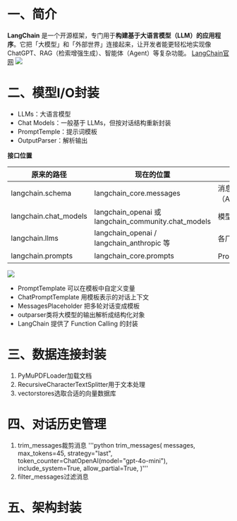 # 一、简介
**LangChain** 是一个开源框架，专门用于**构建基于大语言模型（LLM）的应用程序**。它把「大模型」和「外部世界」连接起来，让开发者能更轻松地实现像 ChatGPT、RAG（检索增强生成）、智能体（Agent）等复杂功能。
[LangChain官网](https://www.langchain.com/)
![](https://cdn.jsdelivr.net/gh/Zsyyxrs/picgo-images/img/langchain.png)
# 二、模型I/O封装
- LLMs：大语言模型
- Chat Models：一般基于 LLMs，但按对话结构重新封装
- PromptTemple：提示词模板
- OutputParser：解析输出

**接口位置**

| 原来的路径                 | 现在的位置                                              | 说明                           |
| --------------------- | -------------------------------------------------- | ---------------------------- |
| langchain.schema      | langchain_core.messages                            | 消息结构（AI/Human/SystemMessage） |
| langchain.chat_models | langchain_openai 或 langchain_community.chat_models | 模型实现部分分离                     |
| langchain.llms        | langchain_openai / langchain_anthropic 等           | 各厂商独立子包                      |
| langchain.prompts     | langchain_core.prompts                             | Prompt 模型化部分                 |

![](https://cdn.jsdelivr.net/gh/Zsyyxrs/picgo-images/img/model_io.jpg)

- PromptTemplate 可以在模板中自定义变量
- ChatPromptTemplate 用模板表示的对话上下文
- MessagesPlaceholder 把多轮对话变成模板
- outparser类将大模型的输出解析成结构化对象
- LangChain 提供了 Function Calling 的封装

# 三、数据连接封装
1. PyMuPDFLoader加载文档
2. RecursiveCharacterTextSplitter用于文本处理
3. vectorstores选取合适的向量数据库

# 四、对话历史管理
1. trim_messages裁剪消息
			'''python
			trim_messages(
			    messages,
			    max_tokens=45,
			    strategy="last",
			    token_counter=ChatOpenAI(model="gpt-4o-mini"),
			    include_system=True,
			    allow_partial=True,
			)'''
2. filter_messages过滤消息

# 五、架构封装